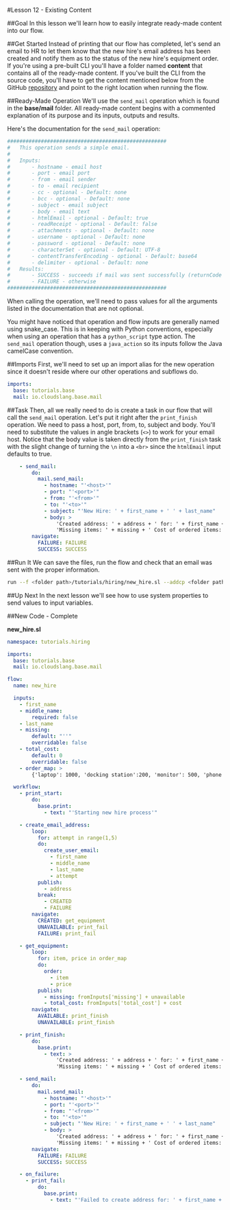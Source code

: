 #Lesson 12 - Existing Content

##Goal
In this lesson we'll learn how to easily integrate ready-made content into our flow.

##Get Started
Instead of printing that our flow has completed, let's send an email to HR to let them know that the new hire's email address has been created and notify them as to the status of the new hire's equipment order. If you're using a pre-built CLI you'll have a folder named **content** that contains all of the ready-made content. If you've built the CLI from the source code, you'll have to get the content mentioned below from the GitHub [repository](https://github.com/cloudslang/cloud-slang-content) and point to the right location when running the flow.

##Ready-Made Operation
We'll use the `send_mail` operation which is found in the **base/mail** folder. All ready-made content begins with a commented explanation of its purpose and its inputs, outputs and results.

Here's the documentation for the `send_mail` operation:

```yaml
####################################################
#   This operation sends a simple email.
#
#   Inputs:
#       - hostname - email host
#       - port - email port
#       - from - email sender
#       - to - email recipient
#       - cc - optional - Default: none
#       - bcc - optional - Default: none
#       - subject - email subject
#       - body - email text
#       - htmlEmail - optional - Default: true
#       - readReceipt - optional - Default: false
#       - attachments - optional - Default: none
#       - username - optional - Default: none
#       - password - optional - Default: none
#       - characterSet - optional - Default: UTF-8
#       - contentTransferEncoding - optional - Default: base64
#       - delimiter - optional - Default: none
#   Results:
#       - SUCCESS - succeeds if mail was sent successfully (returnCode is equal to 0)
#       - FAILURE - otherwise
####################################################

```

When calling the operation, we'll need to pass values for all the arguments listed in the documentation that are not optional.

You might have noticed that operation and flow inputs are generally named using snake_case. This is in keeping with Python conventions, especially when using an operation that has a `python_script` type action. The `send_mail` operation though, uses a `java_action` so its inputs follow the Java camelCase convention.

##Imports
First, we'll need to set up an import alias for the new operation since it doesn't reside where our other operations and subflows do.

```yaml
imports:
  base: tutorials.base
  mail: io.cloudslang.base.mail
```

##Task
Then, all we really need to do is create a task in our flow that will call the `send_mail` operation. Let's put it right after the `print_finish` operation. We need to pass a host, port, from, to, subject and body. You'll need to substitute the values in angle brackets (`<>`) to work for your email host. Notice that the body value is taken directly from the `print_finish` task with the slight change of turning the `\n` into a `<br>` since the `htmlEmail` input defaults to true.  

```yaml
    - send_mail:
        do:
          mail.send_mail:
            - hostname: "'<host>'"
            - port: "'<port>'"
            - from: "'<from>'"
            - to: "'<to>'"
            - subject: "'New Hire: ' + first_name + ' ' + last_name"
            - body: >
                'Created address: ' + address + ' for: ' + first_name + ' ' + last_name + '<br>' +
                'Missing items: ' + missing + ' Cost of ordered items: ' + str(total_cost)
        navigate:
          FAILURE: FAILURE
          SUCCESS: SUCCESS
```

##Run It
We can save the files, run the flow and check that an email was sent with the proper information.
```bash
run --f <folder path>/tutorials/hiring/new_hire.sl --addcp <folder path>/tutorials/base,<folder path>/tutorials/hiring --i first_name=john,last_name=doe
```

##Up Next
In the next lesson we'll see how to use system properties to send values to input variables.

##New Code - Complete

**new_hire.sl**
```yaml
namespace: tutorials.hiring

imports:
  base: tutorials.base
  mail: io.cloudslang.base.mail

flow:
  name: new_hire

  inputs:
    - first_name
    - middle_name:
        required: false
    - last_name
    - missing:
        default: "''"
        overridable: false
    - total_cost:
        default: 0
        overridable: false
    - order_map: >
        {'laptop': 1000, 'docking station':200, 'monitor': 500, 'phone': 100}

  workflow:
    - print_start:
        do:
          base.print:
            - text: "'Starting new hire process'"

    - create_email_address:
        loop:
          for: attempt in range(1,5)
          do:
            create_user_email:
              - first_name
              - middle_name
              - last_name
              - attempt
          publish:
            - address
          break:
            - CREATED
            - FAILURE
        navigate:
          CREATED: get_equipment
          UNAVAILABLE: print_fail
          FAILURE: print_fail

    - get_equipment:
        loop:
          for: item, price in order_map
          do:
            order:
              - item
              - price
          publish:
            - missing: fromInputs['missing'] + unavailable
            - total_cost: fromInputs['total_cost'] + cost
        navigate:
          AVAILABLE: print_finish
          UNAVAILABLE: print_finish

    - print_finish:
        do:
          base.print:
            - text: >
                'Created address: ' + address + ' for: ' + first_name + ' ' + last_name + '\n' +
                'Missing items: ' + missing + ' Cost of ordered items: ' + str(total_cost)

    - send_mail:
        do:
          mail.send_mail:
            - hostname: "'<host>'"
            - port: "'<port>'"
            - from: "'<from>'"
            - to: "'<to>'"
            - subject: "'New Hire: ' + first_name + ' ' + last_name"
            - body: >
                'Created address: ' + address + ' for: ' + first_name + ' ' + last_name + '<br>' +
                'Missing items: ' + missing + ' Cost of ordered items: ' + str(total_cost)
        navigate:
          FAILURE: FAILURE
          SUCCESS: SUCCESS

    - on_failure:
      - print_fail:
          do:
            base.print:
              - text: "'Failed to create address for: ' + first_name + ' ' + last_name"
```